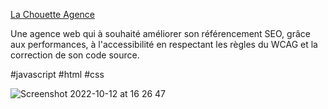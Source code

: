 <a href="https://yanncls.github.io/La-Chouette-Agence/" target="_blank">La Chouette Agence</a>
<br/>


Une agence web qui à souhaité améliorer son référencement SEO, grâce aux performances,
à l'accessibilité en respectant les règles du WCAG et la correction de son code source.
<br/>

#javascript #html #css

![Screenshot 2022-10-12 at 16 26 47](https://user-images.githubusercontent.com/91957898/195369921-2ec9ad70-9792-441b-8989-b7daf581b531.png)
